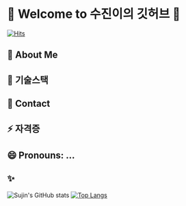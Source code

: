 # 👋 Welcome to 수진이의 깃허브 👋

<p align="right"> 
  
[![Hits](https://hits.seeyoufarm.com/api/count/incr/badge.svg?url=https%3A%2F%2Fgithub.com%2FSujinJeong&count_bg=%23F55FD5&title_bg=%23767373&icon=&icon_color=%23E7E7E7&title=%EC%98%A4%EB%8A%98%EC%9D%98+%EB%B0%A9%EB%AC%B8%EC%9E%90&edge_flat=true)](https://hits.seeyoufarm.com)  

</p>  

## 🌱 About Me
## 👯 기술스택

## 💬 Contact
## ⚡ 자격증
## 😄 Pronouns: ...
## ✨

  
![Sujin's GitHub stats](https://github-readme-stats.vercel.app/api?username=SujinJeong&show_icons=true&theme=dark)
[![Top Langs](https://github-readme-stats.vercel.app/api/top-langs/?username=SujinJeong)](https://github.com/anuraghazra/github-readme-stats)
